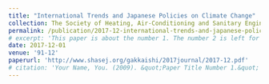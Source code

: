 ```yaml
---
title: "International Trends and Japanese Policies on Climate Change"
collection: The Society of Heating, Air-Conditioning and Sanitary Engineers of Japan
permalink: /publication/2017-12-international-trends-and-japanese-policies-on-climate-change
# excerpt: 'This paper is about the number 1. The number 2 is left for future work.'
date: 2017-12-01
venue: '91-12'
paperurl: 'http://www.shasej.org/gakkaishi/2017journal/2017-12.pdf'
# citation: 'Your Name, You. (2009). &quot;Paper Title Number 1.&quot; <i>Journal 1</i>. 1(1).'
---
```

<!-- This paper is about the number 1. The number 2 is left for future work. -->

<!-- [Download paper here](http://academicpages.github.io/files/paper1.pdf)

Recommended citation: Your Name, You. (2009). "Paper Title Number 1." <i>Journal 1</i>. 1(1). -->